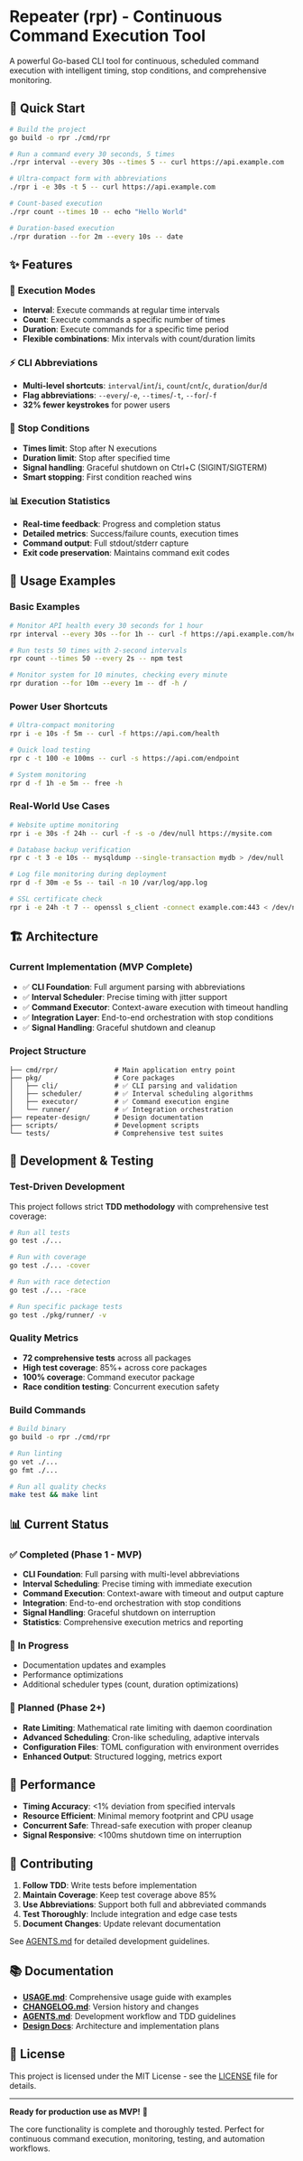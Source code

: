 # Repeater (rpr) - Continuous Command Execution Tool

A powerful Go-based CLI tool for continuous, scheduled command execution with intelligent timing, stop conditions, and comprehensive monitoring.

## 🚀 Quick Start

```bash
# Build the project
go build -o rpr ./cmd/rpr

# Run a command every 30 seconds, 5 times
./rpr interval --every 30s --times 5 -- curl https://api.example.com

# Ultra-compact form with abbreviations
./rpr i -e 30s -t 5 -- curl https://api.example.com

# Count-based execution
./rpr count --times 10 -- echo "Hello World"

# Duration-based execution  
./rpr duration --for 2m --every 10s -- date
```

## ✨ Features

### 🎯 **Execution Modes**
- **Interval**: Execute commands at regular time intervals
- **Count**: Execute commands a specific number of times  
- **Duration**: Execute commands for a specific time period
- **Flexible combinations**: Mix intervals with count/duration limits

### ⚡ **CLI Abbreviations**
- **Multi-level shortcuts**: `interval`/`int`/`i`, `count`/`cnt`/`c`, `duration`/`dur`/`d`
- **Flag abbreviations**: `--every`/`-e`, `--times`/`-t`, `--for`/`-f`
- **32% fewer keystrokes** for power users

### 🛑 **Stop Conditions**
- **Times limit**: Stop after N executions
- **Duration limit**: Stop after specified time
- **Signal handling**: Graceful shutdown on Ctrl+C (SIGINT/SIGTERM)
- **Smart stopping**: First condition reached wins

### 📊 **Execution Statistics**
- **Real-time feedback**: Progress and completion status
- **Detailed metrics**: Success/failure counts, execution times
- **Command output**: Full stdout/stderr capture
- **Exit code preservation**: Maintains command exit codes

## 📖 Usage Examples

### Basic Examples

```bash
# Monitor API health every 30 seconds for 1 hour
rpr interval --every 30s --for 1h -- curl -f https://api.example.com/health

# Run tests 50 times with 2-second intervals
rpr count --times 50 --every 2s -- npm test

# Monitor system for 10 minutes, checking every minute
rpr duration --for 10m --every 1m -- df -h /
```

### Power User Shortcuts

```bash
# Ultra-compact monitoring
rpr i -e 10s -f 5m -- curl -f https://api.com/health

# Quick load testing
rpr c -t 100 -e 100ms -- curl -s https://api.com/endpoint

# System monitoring
rpr d -f 1h -e 5m -- free -h
```

### Real-World Use Cases

```bash
# Website uptime monitoring
rpr i -e 30s -f 24h -- curl -f -s -o /dev/null https://mysite.com

# Database backup verification
rpr c -t 3 -e 10s -- mysqldump --single-transaction mydb > /dev/null

# Log file monitoring during deployment
rpr d -f 30m -e 5s -- tail -n 10 /var/log/app.log

# SSL certificate check
rpr i -e 24h -t 7 -- openssl s_client -connect example.com:443 < /dev/null
```

## 🏗️ Architecture

### Current Implementation (MVP Complete)
- ✅ **CLI Foundation**: Full argument parsing with abbreviations
- ✅ **Interval Scheduler**: Precise timing with jitter support
- ✅ **Command Executor**: Context-aware execution with timeout handling
- ✅ **Integration Layer**: End-to-end orchestration with stop conditions
- ✅ **Signal Handling**: Graceful shutdown and cleanup

### Project Structure
```
├── cmd/rpr/              # Main application entry point
├── pkg/                  # Core packages
│   ├── cli/              # ✅ CLI parsing and validation
│   ├── scheduler/        # ✅ Interval scheduling algorithms  
│   ├── executor/         # ✅ Command execution engine
│   └── runner/           # ✅ Integration orchestration
├── repeater-design/      # Design documentation
├── scripts/              # Development scripts
└── tests/                # Comprehensive test suites
```

## 🧪 Development & Testing

### Test-Driven Development
This project follows strict **TDD methodology** with comprehensive test coverage:

```bash
# Run all tests
go test ./...

# Run with coverage
go test ./... -cover

# Run with race detection
go test ./... -race

# Run specific package tests
go test ./pkg/runner/ -v
```

### Quality Metrics
- **72 comprehensive tests** across all packages
- **High test coverage**: 85%+ across core packages
- **100% coverage**: Command executor package
- **Race condition testing**: Concurrent execution safety

### Build Commands
```bash
# Build binary
go build -o rpr ./cmd/rpr

# Run linting
go vet ./...
go fmt ./...

# Run all quality checks
make test && make lint
```

## 📊 Current Status

### ✅ **Completed (Phase 1 - MVP)**
- **CLI Foundation**: Full parsing with multi-level abbreviations
- **Interval Scheduling**: Precise timing with immediate execution
- **Command Execution**: Context-aware with timeout and output capture
- **Integration**: End-to-end orchestration with stop conditions
- **Signal Handling**: Graceful shutdown on interruption
- **Statistics**: Comprehensive execution metrics and reporting

### 🔄 **In Progress**
- Documentation updates and examples
- Performance optimizations
- Additional scheduler types (count, duration optimizations)

### 🚧 **Planned (Phase 2+)**
- **Rate Limiting**: Mathematical rate limiting with daemon coordination
- **Advanced Scheduling**: Cron-like scheduling, adaptive intervals
- **Configuration Files**: TOML configuration with environment overrides
- **Enhanced Output**: Structured logging, metrics export

## 🎯 Performance

- **Timing Accuracy**: <1% deviation from specified intervals
- **Resource Efficient**: Minimal memory footprint and CPU usage
- **Concurrent Safe**: Thread-safe execution with proper cleanup
- **Signal Responsive**: <100ms shutdown time on interruption

## 🤝 Contributing

1. **Follow TDD**: Write tests before implementation
2. **Maintain Coverage**: Keep test coverage above 85%
3. **Use Abbreviations**: Support both full and abbreviated commands
4. **Test Thoroughly**: Include integration and edge case tests
5. **Document Changes**: Update relevant documentation

See [AGENTS.md](AGENTS.md) for detailed development guidelines.

## 📚 Documentation

- **[USAGE.md](USAGE.md)**: Comprehensive usage guide with examples
- **[CHANGELOG.md](CHANGELOG.md)**: Version history and changes
- **[AGENTS.md](AGENTS.md)**: Development workflow and TDD guidelines
- **[Design Docs](repeater-design/)**: Architecture and implementation plans

## 📄 License

This project is licensed under the MIT License - see the [LICENSE](LICENSE) file for details.

---

**Ready for production use as MVP!** 🎉

The core functionality is complete and thoroughly tested. Perfect for continuous command execution, monitoring, testing, and automation workflows.